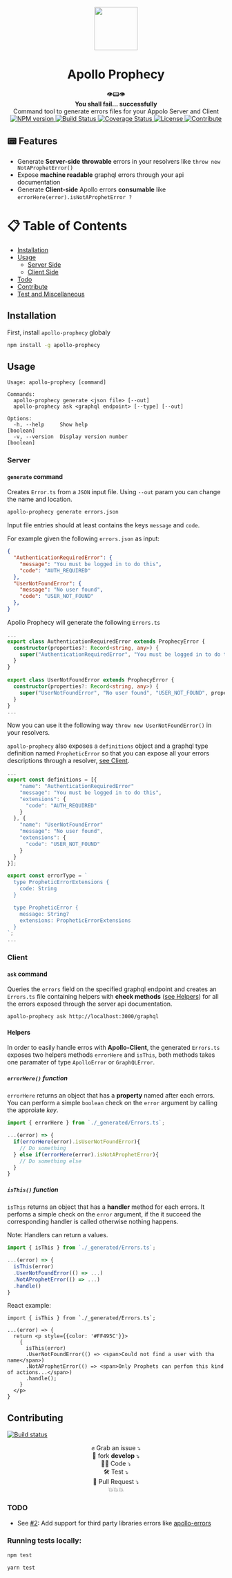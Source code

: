 <p align="center"><img src="https://imgur.com/AuFdzQQ.png" width="100" /></p>
<h1 align="center">Apollo Prophecy</h1>

<div align="center">
👁📟👁
<br/><strong>You shall fail... successfully</strong>
</div>

<div align="center">
  Command tool to generate errors files for your Appolo Server and Client 
</div>

<div align="center">
  <!-- NPM version -->
  <a href="https://npmjs.org/package/apollo-prophecy">
    <img src="https://img.shields.io/npm/v/apollo-prophecy.svg"
      alt="NPM version" />
  </a>
  <!-- Build Status -->
  <a href="https://travis-ci.com/theGlenn/apollo-prophecy">
    <img src="https://travis-ci.com/theGlenn/apollo-prophecy.svg?branch=master"
      alt="Build Status" />
  </a>

  <!-- Coverage Status -->
  <a href="https://coveralls.io/github/theGlenn/apollo-prophecy?branch=master">
    <img src="https://coveralls.io/repos/github/theGlenn/apollo-prophecy/badge.svg?branch=master"
      alt="Coverage Status" />
  </a>

  <!-- License -->
  <a href="https://github.com/theGlenn/apollo-prophecy/blob/develop/LICENSE">
    <img src="https://img.shields.io/badge/license-MIT-blue.svg"
      alt="License" />
  </a>

  <!-- Contribute -->
  <a href="https://egghead.io/series/how-to-contribute-to-an-open-source-project-on-github">
    <img src="https://img.shields.io/badge/contributions-friendly-b44ac1.svg"
      alt="Contribute" />
  </a>
</div>

## 📟 Features

* Generate **Server-side** **throwable** errors in your resolvers like `throw new NotAProphetError()`
* Expose **machine readable** graphql errors through your api documentation
* Generate **Client-side** Apollo errors **consumable** like `errorHere(error).isNotAProphetError ?`

# 📋 Table of Contents

  * [Installation](#installation)
  * [Usage](#usage)
     * [Server Side](#server)
     * [Client Side](#client)
  * [Todo](#todo)
  * [Contribute](#contribute)
  * [Test and Miscellaneous](#run-tests)

## Installation

First, install `apollo-prophecy` globaly

```sh
npm install -g apollo-prophecy
```

## Usage

```
Usage: apollo-prophecy [command]

Commands:
  apollo-prophecy generate <json file> [--out]
  apollo-prophecy ask <graphql endpoint> [--type] [--out]

Options:
  -h, --help     Show help                                             [boolean]
  -v, --version  Display version number                                [boolean]
```

### Server

#### `generate` command

Creates `Error.ts` from a `JSON` input file. Using `--out` param you can change the name and location.

```sh
apollo-prophecy generate errors.json
```

Input file entries should at least contains the keys `message` and `code`.

For example given the following `errors.json` as input:

```json
{
  "AuthenticationRequiredError": {
    "message": "You must be logged in to do this",
    "code": "AUTH_REQUIRED"
  },
  "UserNotFoundError": {
    "message": "No user found",
    "code": "USER_NOT_FOUND"
  },
}
```

Apollo Prophecy will generate the following `Errors.ts`

```ts
...
export class AuthenticationRequiredError extends ProphecyError {
  constructor(properties?: Record<string, any>) {
    super("AuthenticationRequiredError", "You must be logged in to do this","AUTH_REQUIRED", properties);
  }
}
  
export class UserNotFoundError extends ProphecyError {
  constructor(properties?: Record<string, any>) {
    super("UserNotFoundError", "No user found", "USER_NOT_FOUND", properties);
  }
}
...
```

Now you can use it the following way `throw new UserNotFoundError()` in your resolvers.

`apollo-prophecy` also exposes a `definitions` object and a graphql type definition named `PropheticError` so that you can expose all your errors descriptions through a resolver, [see Client](###client).

```ts
...
export const definitions = [{
    "name": "AuthenticationRequiredError"
    "message": "You must be logged in to do this",
    "extensions": {
      "code": "AUTH_REQUIRED"
    }
  }, {
    "name": "UserNotFoundError"
    "message": "No user found",
    "extensions": {
      "code": "USER_NOT_FOUND"
    }
  }
}];

export const errorType = `
  type PropheticErrorExtensions {
    code: String
  }

  type PropheticError {
    message: String?
    extensions: PropheticErrorExtensions
  }
`;
...
```

### Client

#### `ask` command

Queries the `errors` field on the specified graphql endpoint and creates an `Errors.ts` file containing helpers with **check methods** ([see Helpers](#helpers)) for all the errors exposed through the server api documentation.

```sh
apollo-prophecy ask http://localhost:3000/graphql
```

#### Helpers

In order to easily handle erros with **Apollo-Client**, the generated `Errors.ts` exposes two helpers methods `errorHere` and `isThis`, both methods takes one paramater of type `ApolloError` or `GraphQLError`.

##### `errorHere()` function

`errorHere` returns an object that has a **property** named after each errors.
You can perform a simple `boolean` check on the `error` argument by calling the approiate *key*.

```ts
import { errorHere } from `./_generated/Errors.ts`;

...(error) => {
  if(errorHere(error).isUserNotFoundError){
    // Do something
  } else if(errorHere(error).isNotAProphetError){
    // Do something else
  }
}
```

##### `isThis()` function

`isThis` returns an object that has a **handler** method for each errors.
It perfoms a simple check on the `error` argument, if the it succeed the corresponding handler is called otherwise nothing happens.

Note: Handlers can return a values.

```ts
import { isThis } from `./_generated/Errors.ts`;

...(error) => {
  isThis(error)
  .UserNotFoundError(() => ...)
  .NotAProphetError(() => ...)
  .handle()
}
```

React example:

```tsx
import { isThis } from `./_generated/Errors.ts`;

...(error) => {
  return <p style={{color: '#FF495C'}}>
    {
      isThis(error)
      .UserNotFoundError(() => <span>Could not find a user with tha name</span>)
      .NotAProphetError(() => <span>Only Prophets can perfom this kind of actions...</span>)
      .handle();
    }
  </p>
}
```

## Contributing

[![Build status](https://travis-ci.com/theGlenn/apollo-prophecy.svg?branch=master&style=flat-square)](https://travis-ci.com/theGlenn/apollo-prophecy)

<div align="center">
<span>✊ Grab an issue ⤵</span><br/>
🍴 fork <strong>develop</strong> ⤵<br/>
👨‍💻 Code ⤵<br/>
🛠 Test ⤵<br/>
📩 Pull Request ⤵<br/>
💥💥💥<br/>
</div>

### TODO

* See [#2][i2]: Add support for third party libraries errors like [apollo-errors](https://github.com/thebigredgeek/apollo-errors)

[i2]: https://github.com/theGlenn/apollo-prophecy/issues/2

### Running tests locally:

```sh
npm test
```

```sh
yarn test
```